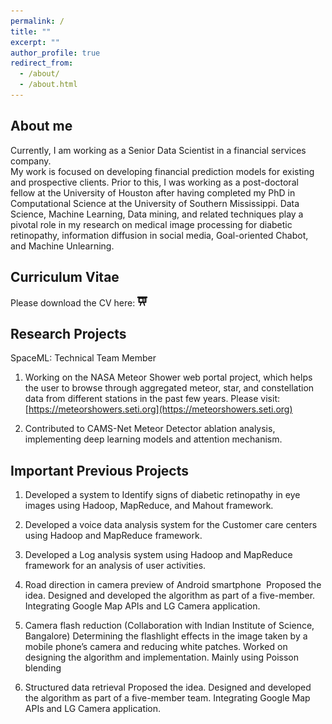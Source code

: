 ```yaml
---
permalink: /
title: ""
excerpt: ""
author_profile: true
redirect_from:
  - /about/
  - /about.html
---
```


## About me

Currently, I am working as a Senior Data Scientist in a financial services company. 
<br>
My work is focused on developing financial prediction models for existing and prospective clients.  Prior to this, I was working as a post-doctoral fellow at the University of Houston after having completed my PhD in Computational Science at the University of Southern Mississippi. Data Science, Machine Learning, Data mining, and related techniques play a pivotal role in my research on medical image processing for diabetic retinopathy, information diffusion in social media, Goal-oriented Chabot, and Machine Unlearning.
<br>

## Curriculum Vitae
Please download the CV here: 
<a href="./../files/CV_Amartya.pdf" style="text-decoration: none;">
<img src="./../images/slides-icon.svg" width=16em title="Slides"/>
</a>

## Research Projects

SpaceML: Technical Team Member

1. Working on the NASA Meteor Shower web portal project, which helps the user to browse through aggregated meteor, star, and constellation data from different stations in the past few years.
Please visit: [https://meteorshowers.seti.org](https://meteorshowers.seti.org)

2. Contributed to CAMS-Net Meteor Detector ablation analysis, implementing deep learning models and attention mechanism.

## Important Previous Projects

1. Developed a system to Identify signs of diabetic retinopathy in eye images using Hadoop, MapReduce, and Mahout framework.

2. Developed a voice data analysis system for the Customer care centers using Hadoop and MapReduce framework.

3. Developed a Log analysis system using Hadoop and MapReduce framework for an analysis of user activities.

4. Road direction in camera preview of Android smartphone ­ Proposed the idea. Designed and developed the algorithm as part of a five-member. Integrating Google Map APIs and LG Camera application.

5. Camera flash reduction (Collaboration with Indian Institute of Science, Bangalore)­ Determining the flashlight effects in the image taken by a mobile phone’s camera and reducing white patches. Worked on designing the algorithm and implementation. Mainly using Poisson blending

6. Structured data retrieval Proposed the idea. Designed and developed the algorithm as part of a five-member team. Integrating Google Map APIs and LG Camera application.
